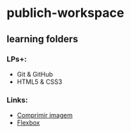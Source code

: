 # publich-workspace
## learning folders

### LPs+:
 - Git & GitHub
 - HTML5 & CSS3

### Links:
 - [Comprimir imagem](https://tinypng.com/)
 - [Flexbox](https://css-tricks.com/snippets/css/a-guide-to-flexbox/)
